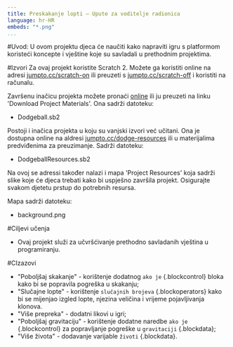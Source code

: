 ```yaml
---
title: Preskakanje lopti — Upute za voditelje radionica
language: hr-HR
embeds: "*.png"
...
```


#Uvod:
U ovom projektu djeca će naučiti kako napraviti igru s platformom koristeći koncepte i vještine koje su savladali u prethodnim projektima.

#Izvori
Za ovaj projekt koristite Scratch 2. Možete ga koristiti online na adresi [jumpto.cc/scratch-on](http://jumpto.cc/scratch-on) ili preuzeti s [jumpto.cc/scratch-off](http://jumpto.cc/scratch-off) i koristiti na računalu.

Završenu inačicu projekta možete pronaći <a href="http://scratch.mit.edu/projects/39740618/#editor">online</a> ili ju preuzeti na linku 'Download Project Materials'. Ona sadrži datoteku:

+ Dodgeball.sb2

Postoji i inačica projekta u koju su vanjski izvori već učitani. Ona je dostupna online na aldresi [jumpto.cc/dodge-resources](http://jumpto.cc/dodge-resources) ili u materijalima predviđenima za preuzimanje. Sadrži datoteku: 

+ DodgeballResources.sb2 

Na ovoj se adressi također nalazi i mapa 'Project Resources' koja sadrži slike koje će djeca trebati kako bi uspješno završila projekt. Osigurajte svakom djetetu prstup do potrebnih resursa.

Mapa sadrži datoteku:
+ background.png

#Ciljevi učenja
+ Ovaj projekt služi za učvršćivanje prethodno savladanih vještina u programiranju. 

#CIzazovi
+ "Poboljšaj skakanje" - korištenje dodatnog `ako je` {.blockcontrol} bloka kako bi se popravila pogreška u skakanju;
+ "Slučajne lopte" - korištenje `slučajnih brojeva` {.blockoperators} kako bi se mijenjao izgled lopte, njezina veličina i vrijeme pojavljivanja klonova. 
+ "Više prepreka" - dodatni likovi u igri;
+ "Poboljšaj gravitaciju" - korištenje dodatne naredbe `ako je` {.blockcontrol} za popravljanje pogreške u  `gravitaciji` {.blockdata};
+ "Više života" - dodavanje varijable `životi` {.blockdata}.

